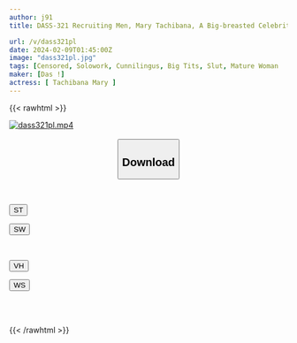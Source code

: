 ```yaml
---
author: j91
title: DASS-321 Recruiting Men, Mary Tachibana, A Big-breasted Celebrity Widow Who Repeatedly Cums As She Melts Into The Full-throttle Cunnilingus Of A Younger Virgin.

url: /v/dass321pl
date: 2024-02-09T01:45:00Z
image: "dass321pl.jpg"
tags: [Censored, Solowork, Cunnilingus, Big Tits, Slut, Mature Woman	]
maker: [Das !]
actress: [ Tachibana Mary ]
---
```



{{< rawhtml >}}

<div class="video" data-videoid="QrLdPpqkrwU04oW">
    <a href="javascript:;">
        <img src="/v/dass321pl/dass321pl.jpg" width="WIDTH" height="HEIGHT" alt="dass321pl.mp4" loading="lazy">
    </a>
</div>

<script type="text/javascript" src="https://j91.asia/asset/on-demand-st.js"></script>

<br>
  <link rel="stylesheet" href="https://j91.asia/asset/bs5.css">
  
  <center>
  <button class="btn btn-primary" type="button" data-bs-toggle="collapse" data-bs-target=".multi-collapse" aria-expanded="false" aria-controls="multiCollapseExample1 multiCollapseExample2"><h2>Download</h2></button></center>
</p>
<div class="row">
  <div class="col">
    <div class="collapse multi-collapse" id="multiCollapseExample1">
      <div class="card card-body">
	      	      <br>
<div class="buttons">  
<p><a href="https://streamtape.to/v/QrLdPpqkrwU04oW" target="_blank"><button class="btn-hover color-3"><i class="fa fa-download"></i> ST</button></a></p>
<p><a href="https://flaswish.com/jnos7xdhhxus" target="_blank"><button class="btn-hover color-2"><i class="fa fa-download"></i> SW</button></a></p></div>
    </div>
  </div>
</div>
  <div class="col">
    <div class="collapse multi-collapse" id="multiCollapseExample2">
      <div class="card card-body">
	      <br>
<div class="buttons">
<p><a href="javascript:;" target="_blank"><button class="btn-hover color-9"><i class="fa fa-download"></i> VH</button></a></p>
<p><a href="javascript:;" target="_blank"><button class="btn-hover color-8"><i class="fa fa-download"></i> WS</button></a></p></div>
<br><br>
      </div>
    </div>
  </div>
</div>

{{< /rawhtml >}}